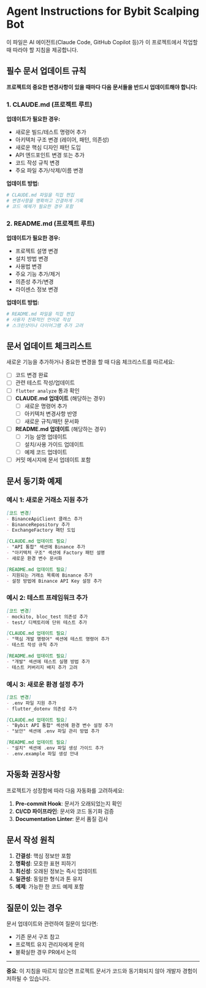 # Agent Instructions for Bybit Scalping Bot

이 파일은 AI 에이전트(Claude Code, GitHub Copilot 등)가 이 프로젝트에서 작업할 때 따라야 할 지침을 제공합니다.

## 필수 문서 업데이트 규칙

**프로젝트의 중요한 변경사항이 있을 때마다 다음 문서들을 반드시 업데이트해야 합니다:**

### 1. CLAUDE.md (프로젝트 루트)

**업데이트가 필요한 경우:**
- 새로운 빌드/테스트 명령어 추가
- 아키텍처 구조 변경 (레이어, 패턴, 의존성)
- 새로운 핵심 디자인 패턴 도입
- API 엔드포인트 변경 또는 추가
- 코드 작성 규칙 변경
- 주요 파일 추가/삭제/이름 변경

**업데이트 방법:**
```bash
# CLAUDE.md 파일을 직접 편집
# 변경사항을 명확하고 간결하게 기록
# 코드 예제가 필요한 경우 포함
```

### 2. README.md (프로젝트 루트)

**업데이트가 필요한 경우:**
- 프로젝트 설명 변경
- 설치 방법 변경
- 사용법 변경
- 주요 기능 추가/제거
- 의존성 추가/변경
- 라이센스 정보 변경

**업데이트 방법:**
```bash
# README.md 파일을 직접 편집
# 사용자 친화적인 언어로 작성
# 스크린샷이나 다이어그램 추가 고려
```

## 문서 업데이트 체크리스트

새로운 기능을 추가하거나 중요한 변경을 할 때 다음 체크리스트를 따르세요:

- [ ] 코드 변경 완료
- [ ] 관련 테스트 작성/업데이트
- [ ] `flutter analyze` 통과 확인
- [ ] **CLAUDE.md 업데이트** (해당하는 경우)
  - [ ] 새로운 명령어 추가
  - [ ] 아키텍처 변경사항 반영
  - [ ] 새로운 규칙/패턴 문서화
- [ ] **README.md 업데이트** (해당하는 경우)
  - [ ] 기능 설명 업데이트
  - [ ] 설치/사용 가이드 업데이트
  - [ ] 예제 코드 업데이트
- [ ] 커밋 메시지에 문서 업데이트 포함

## 문서 동기화 예제

### 예시 1: 새로운 거래소 지원 추가

```markdown
[코드 변경]
- BinanceApiClient 클래스 추가
- BinanceRepository 추가
- ExchangeFactory 패턴 도입

[CLAUDE.md 업데이트 필요]
- "API 통합" 섹션에 Binance 추가
- "아키텍처 구조" 섹션에 Factory 패턴 설명
- 새로운 환경 변수 문서화

[README.md 업데이트 필요]
- 지원되는 거래소 목록에 Binance 추가
- 설정 방법에 Binance API Key 설정 추가
```

### 예시 2: 테스트 프레임워크 추가

```markdown
[코드 변경]
- mockito, bloc_test 의존성 추가
- test/ 디렉토리에 단위 테스트 추가

[CLAUDE.md 업데이트 필요]
- "핵심 개발 명령어" 섹션에 테스트 명령어 추가
- 테스트 작성 규칙 추가

[README.md 업데이트 필요]
- "개발" 섹션에 테스트 실행 방법 추가
- 테스트 커버리지 배지 추가 고려
```

### 예시 3: 새로운 환경 설정 추가

```markdown
[코드 변경]
- .env 파일 지원 추가
- flutter_dotenv 의존성 추가

[CLAUDE.md 업데이트 필요]
- "Bybit API 통합" 섹션에 환경 변수 설정 추가
- "보안" 섹션에 .env 파일 관리 방법 추가

[README.md 업데이트 필요]
- "설치" 섹션에 .env 파일 생성 가이드 추가
- .env.example 파일 생성 안내
```

## 자동화 권장사항

프로젝트가 성장함에 따라 다음 자동화를 고려하세요:

1. **Pre-commit Hook**: 문서가 오래되었는지 확인
2. **CI/CD 파이프라인**: 문서와 코드 동기화 검증
3. **Documentation Linter**: 문서 품질 검사

## 문서 작성 원칙

1. **간결성**: 핵심 정보만 포함
2. **명확성**: 모호한 표현 피하기
3. **최신성**: 오래된 정보는 즉시 업데이트
4. **일관성**: 동일한 형식과 톤 유지
5. **예제**: 가능한 한 코드 예제 포함

## 질문이 있는 경우

문서 업데이트와 관련하여 질문이 있다면:
- 기존 문서 구조 참고
- 프로젝트 유지 관리자에게 문의
- 불확실한 경우 PR에서 논의

---

**중요**: 이 지침을 따르지 않으면 프로젝트 문서가 코드와 동기화되지 않아 개발자 경험이 저하될 수 있습니다.
